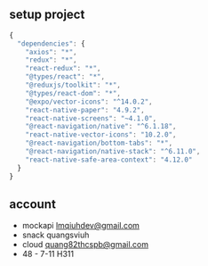 ## setup project
```javascript
{
  "dependencies": {
    "axios": "*",
    "redux": "*",
    "react-redux": "*",
    "@types/react": "*",
    "@reduxjs/toolkit": "*",
    "@types/react-dom": "*",
    "@expo/vector-icons": "^14.0.2",
    "react-native-paper": "4.9.2",
    "react-native-screens": "~4.1.0",
    "@react-navigation/native": "^6.1.18",
    "react-native-vector-icons": "10.2.0",
    "@react-navigation/bottom-tabs": "*",
    "@react-navigation/native-stack": "^6.11.0",
    "react-native-safe-area-context": "4.12.0"
  }
}
```
## account
- mockapi lmqiuhdev@gmail.com
-  snack quangsviuh
-  cloud quang82thcspb@gmail.com
-  48 - 7-11 H311
